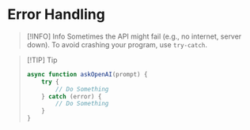 # Error Handling

> [!INFO] Info
> Sometimes the API might fail (e.g., no internet, server down).
> To avoid crashing your program, use `try-catch`.

> [!TIP] Tip
>
> ```javascript
> async function askOpenAI(prompt) {
>     try {
>         // Do Something
>     } catch (error) {
>         // Do Something
>     }
> }
> ```
